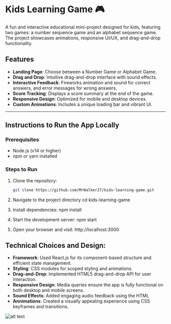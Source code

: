 # Kids Learning Game 🎮

A fun and interactive educational mini-project designed for kids, featuring two games: a number sequence game and an alphabet sequence game. The project showcases animations, responsive UI/UX, and drag-and-drop functionality.

## Features
- **Landing Page**: Choose between a Number Game or Alphabet Game.
- **Drag and Drop**: Intuitive drag-and-drop interface with sound effects.
- **Interactive Feedback**: Fireworks animation and sound for correct answers, and error messages for wrong answers.
- **Score Tracking**: Displays a score summary at the end of the game.
- **Responsive Design**: Optimized for mobile and desktop devices.
- **Custom Animations**: Includes a unique loading bar and vibrant UI.

---

## Instructions to Run the App Locally

### Prerequisites
- Node.js (v14 or higher)
- npm or yarn installed

### Steps to Run
1. Clone the repository:
   ```bash
   git clone https://github.com/MrWalker27/kids-learning-game.git

2. Navigate to the project directory
   cd kids-learning-game

3. Install dependencies:
   npm install

4. Start the development server:
   npm start

5. Open your browser and visit:
   http://localhost:3000

## Technical Choices and Design:
- **Framework**: Used React.js for its component-based structure and efficient state management.
- **Styling**: CSS modules for scoped styling and animations.
- **Drag-and-Drop**: Implemented HTML5 drag-and-drop API for user interaction.
- **Responsive Design**: Media queries ensure the app is fully functional on both desktop and mobile screens.
- **Sound Effects**: Added engaging audio feedback using the HTML <audio> element.
- **Annimations**: Created a visually appealing experience using CSS keyframes and transitions.

![alt text](image.png)